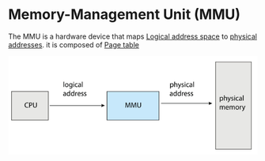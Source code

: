 # Memory-Management Unit (MMU)

The MMU is a hardware device that maps [Logical address space](Logical%20address%20space.md) to [physical addresses](Physical%20address%20space.md). it is composed of [Page table](Page%20table.md)

![](attachments/Pasted%20image%2020230612085151.png)